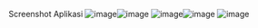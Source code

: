Screenshot Aplikasi
![image](https://github.com/user-attachments/assets/5d1a5ce8-a4f8-4644-8a4e-0a86e43f6bc0)![image](https://github.com/user-attachments/assets/3713c4d4-558a-4e16-8889-0245340133ac)
![image](https://github.com/user-attachments/assets/815b6fd3-6f5b-43c9-a91e-86f466e303c9)![image](https://github.com/user-attachments/assets/41e19a0d-ad09-4eec-89e2-e45b7c2e5d16)
![image](https://github.com/user-attachments/assets/e3d83572-ae81-42d1-83ba-e0cd0d310be0)



